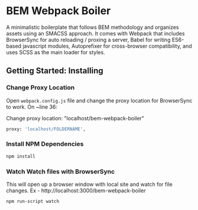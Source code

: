 # BEM Webpack Boiler
A minimalistic boilerplate that follows BEM methodology and organizes assets using an SMACSS approach. It comes with Webpack that includes BrowserSync for auto reloading / proxing a server, Babel for writing ES6-based javascript modules, Autoprefixer for cross-browser compatibility, and uses SCSS as the main loader for styles.

## Getting Started: Installing

### Change Proxy Location
Open `webpack.config.js` file and change the proxy location for BrowserSync to work. On ~line 36:

Change proxy location: "localhost/bem-webpack-boiler"
``` bash
proxy: 'localhost/FOLDERNAME', 
```

### Install NPM Dependencies
``` bash
npm install
```

### Watch Watch files with BrowserSync
This will open up a browser window with local site and watch for file changes. Ex - http://localhost:3000/bem-webpack-boiler

``` bash
npm run-script watch
```